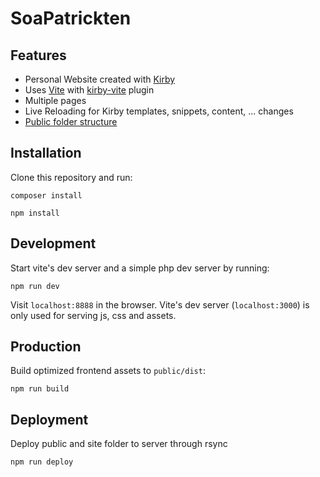 # SoaPatrickten

## Features

- Personal Website created with [Kirby](https://getkirby.com/)
- Uses [Vite](https://vitejs.dev/) with [kirby-vite](https://github.com/arnoson/kirby-vite) plugin
- Multiple pages
- Live Reloading for Kirby templates, snippets, content, ... changes
- [Public folder structure](https://getkirby.com/docs/guide/configuration#custom-folder-setup__public-folder-setup)

## Installation

Clone this repository and run:

```
composer install
```

```
npm install
```

## Development

Start vite's dev server and a simple php dev server by running:

```
npm run dev
```

Visit `localhost:8888` in the browser. Vite's dev server (`localhost:3000`) is only used for serving js, css and assets.

## Production

Build optimized frontend assets to `public/dist`:

```
npm run build
```

## Deployment

Deploy public and site folder to server through rsync

```
npm run deploy
```
